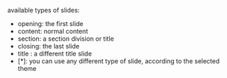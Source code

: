 


available types of slides:
* opening: the first slide
* content: normal content
* section: a section division or title
* closing: the last slide
* title  : a different title slide
* [*]: you can use any different type of slide, according to the selected theme